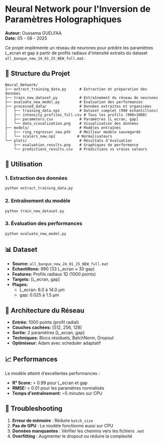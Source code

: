 # Neural Network pour l'Inversion de Paramètres Holographiques

**Auteur:** Oussama GUELFAA  
**Date:** 05 - 06 - 2025

Ce projet implémente un réseau de neurones pour prédire les paramètres L_ecran et gap à partir de profils radiaux d'intensité extraits du dataset `all_banque_new_24_01_25_NEW_full.mat`.

## 📁 Structure du Projet

```
Neural_Network/
├── extract_training_data.py      # Extraction et préparation des données
├── train_new_dataset.py          # Entraînement du réseau de neurones
├── evaluate_new_model.py         # Évaluation des performances
├── processed_data/               # Données extraites et organisées
│   ├── training_data.npz         # Dataset complet (990 échantillons)
│   ├── intensity_profiles_full.csv # Tous les profils (990×1000)
│   ├── parameters.csv            # Paramètres [L_ecran, gap]
│   └── data_visualization.png    # Visualisation des données
├── models/                       # Modèles entraînés
│   ├── ring_regressor_new.pth    # Meilleur modèle sauvegardé
│   └── scalers_new.npz          # Normalisateurs
└── plots/                        # Résultats d'évaluation
    ├── evaluation_results.png    # Graphiques de performance
    └── predictions_results.csv   # Prédictions vs vraies valeurs
```

## 🚀 Utilisation

### 1. Extraction des données
```bash
python extract_training_data.py
```

### 2. Entraînement du modèle
```bash
python train_new_dataset.py
```

### 3. Évaluation des performances
```bash
python evaluate_new_model.py
```

## 📊 Dataset

- **Source:** `all_banque_new_24_01_25_NEW_full.mat`
- **Échantillons:** 990 (33 L_ecran × 30 gap)
- **Features:** Profils radiaux 1D (1000 points)
- **Targets:** [L_ecran, gap]
- **Plages:**
  - L_ecran: 6.0 à 14.0 µm
  - gap: 0.025 à 1.5 µm

## 🧠 Architecture du Réseau

- **Entrée:** 1000 points (profil radial)
- **Couches cachées:** [512, 256, 128]
- **Sortie:** 2 paramètres [L_ecran, gap]
- **Techniques:** Blocs résiduels, BatchNorm, Dropout
- **Optimiseur:** Adam avec scheduler adaptatif

## 📈 Performances

Le modèle atteint d'excellentes performances :
- **R² Score:** > 0.99 pour L_ecran et gap
- **RMSE:** < 0.01 pour les paramètres normalisés
- **Temps d'entraînement:** ~5 minutes sur CPU

## 🔧 Troubleshooting

1. **Erreur de mémoire** : Réduire `batch_size`
2. **Pas de GPU** : Le modèle fonctionne aussi sur CPU
3. **Données manquantes** : Vérifier les chemins vers les fichiers `.mat`
4. **Overfitting** : Augmenter le dropout ou réduire la complexité
